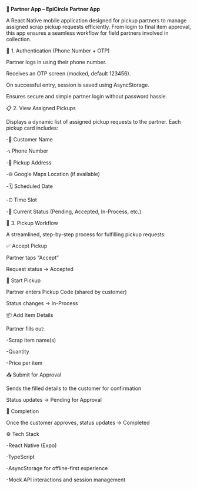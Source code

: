 **🚚 Partner App – EpiCircle Partner App**

A React Native mobile application designed for pickup partners to manage assigned scrap pickup requests efficiently. From login to final item approval, this app ensures a seamless workflow for field partners involved in collection.

🔐 1. Authentication (Phone Number + OTP)

Partner logs in using their phone number.

Receives an OTP screen (mocked, default 123456).

On successful entry, session is saved using AsyncStorage.

Ensures secure and simple partner login without password hassle.

📋 2. View Assigned Pickups

Displays a dynamic list of assigned pickup requests to the partner. Each pickup card includes:

-🧑 Customer Name

-📞 Phone Number

-📍 Pickup Address

-🌐 Google Maps Location (if available)

-🗓️ Scheduled Date

-⏰ Time Slot

-🔄 Current Status (Pending, Accepted, In-Process, etc.)

🔄 3. Pickup Workflow

A streamlined, step-by-step process for fulfilling pickup requests:

✅ Accept Pickup

Partner taps “Accept”

Request status → Accepted

🚀 Start Pickup

Partner enters Pickup Code (shared by customer)

Status changes → In-Process

📦 Add Item Details

Partner fills out:

-Scrap item name(s)

-Quantity

-Price per item

📤 Submit for Approval

Sends the filled details to the customer for confirmation

Status updates → Pending for Approval

🎉 Completion

Once the customer approves, status updates → Completed

⚙️ Tech Stack

-React Native (Expo)

-TypeScript

-AsyncStorage for offline-first experience

-Mock API interactions and session management
